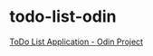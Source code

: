 # todo-list-odin

[ToDo List Application - Odin Project](https://ogulcancicek.github.io/todo-list-odin/)
